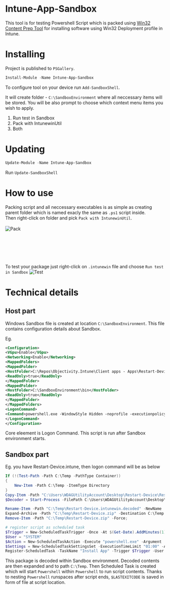# Intune-App-Sandbox

This tool is for testing Powershell Script which is packed using [Win32 Content Prep Tool](https://github.com/microsoft/Microsoft-Win32-Content-Prep-Tool) for installing software using Win32 Deployment profile in Intune.

# Installing

Project is published to `PSGallery`.
```powershell
Install-Module -Name Intune-App-Sandbox
```
To configure tool on your device run `Add-SandboxShell`.

It will create folder - `C:\SandboxEnvironment` where all neccessary items will be stored.
You will be also prompt to choose which context menu items you wish to apply.
1. Run test in Sandbox
1. Pack with IntunewinUtil
1. Both

# Updating

```powershell
Update-Module -Name Intune-App-Sandbox
```
Run `Update-SandboxShell`

# How to use
Packing script and all neccessary executables is as simple as creating parent folder which is named exacly the same as `.ps1` script inside.<br>
Then right-click on folder and pick `Pack with IntunewinUtil`.
<br><br>
![Pack](packintuneutil.gif)
<br><br><br><br><br><br><br>
To test your package just right-click on `.intunewin` file and choose
`Run test in Sandbox`
![Test](testsandbox.gif)

# Technical details
## Host part
Windows Sandbox file is created at location `C:\SandboxEnvironment`.
This file contains configuration details about Sandbox.

Eg.
```xml
<Configuration>
<VGpu>Enable</VGpu>
<Networking>Enable</Networking>
<MappedFolders>
<MappedFolder>
<HostFolder>C:\Repos\Objectivity.Intune\Client apps - Apps\Restart-Device</HostFolder>
<ReadOnly>true</ReadOnly>
</MappedFolder>
<MappedFolder>
<HostFolder>C:\SandboxEnvironment\bin</HostFolder>
<ReadOnly>true</ReadOnly>
</MappedFolder>
</MappedFolders>
<LogonCommand>
<Command>powershell.exe -WindowStyle Hidden -noprofile -executionpolicy bypass -Command C:\Users\WDAGUtilityAccount\Desktop\bin\Restart-Device_LogonCommand.ps1</Command>
</LogonCommand>
</Configuration>
```

Core eleement is Logon Command.
This script is run after Sandbox environment starts.

## Sandbox part
Eg. you have Restart-Device.intune, then logon command will be as below
```powershell
If (!(Test-Path -Path C:\Temp -PathType Container))
{
	New-Item -Path C:\Temp -ItemType Directory
}
Copy-Item -Path "C:\Users\WDAGUtilityAccount\Desktop\Restart-Device\Restart-Device.intunewin" -Destination C:\Temp
$Decoder = Start-Process -FilePath C:\Users\WDAGUtilityAccount\Desktop\bin\IntuneWinAppUtilDecoder.exe -ArgumentList "C:\Temp\Restart-Device.intunewin /s" -NoNewWindow -PassThru -Wait

Rename-Item -Path "C:\Temp\Restart-Device.intunewin.decoded" -NewName 'Restart-Device.zip' -Force;
Expand-Archive -Path "C:\Temp\Restart-Device.zip" -Destination C:\Temp -Force;
Remove-Item -Path "C:\Temp\Restart-Device.zip" -Force;

# register script as scheduled task
$Trigger = New-ScheduledTaskTrigger -Once -At $(Get-Date).AddMinutes(1)
$User = "SYSTEM"
$Action = New-ScheduledTaskAction -Execute "powershell.exe" -Argument '-ex bypass "powershell {& C:\Temp\Restart-Device.ps1};New-Item C:\Temp\$Lastexitcode.code -force"'
$Settings = New-ScheduledTaskSettingsSet -ExecutionTimeLimit "01:00" -AllowStartIfOnBatteries
Register-ScheduledTask -TaskName "Install App" -Trigger $Trigger -User $User -Action $Action -Settings $Settings -Force
```
This package is decoded within Sandbox environment.
Decoded contents are then expanded and to path `C:\Temp`.
Then Scheduled Task is created which will start `Powershell` within `Powershell` to run script contents.
Thanks to nesting `Powershell` runspaces after script ends, `$LASTEXITCODE` is saved in form of file at script location.
